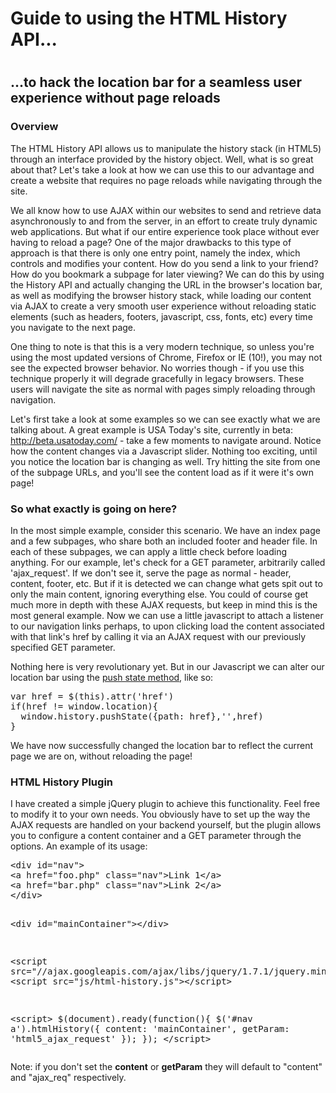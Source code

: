 <h1>Guide to using the HTML History API...<h1>
	<h2>...to hack the location bar for a seamless user experience without page reloads</h2>
	<h3>Overview</h3>
	<p>The HTML History API allows us to manipulate the history stack (in HTML5) through an interface provided by the history object. Well, what is so great about that? Let's take a look at how we can use this to our advantage and create a website that requires no page reloads while navigating through the site.</p><p>We all know how to use AJAX within our websites to send and retrieve data asynchronously to and from the server, in an effort to create truly dynamic web applications. But what if our entire experience took place without ever having to reload a page? One of the major drawbacks to this type of approach is that there is only one entry point, namely the index, which controls and modifies your content. How do you send a link to your friend? How do you bookmark a subpage for later viewing? We can do this by using the History API and actually changing the URL in the browser's location bar, as well as modifying the browser history stack, while loading our content via AJAX to create a very smooth user experience without reloading static elements (such as headers, footers, javascript, css, fonts, etc) every time you navigate to the next page.</p>
<p>One thing to note is that this is a very modern technique, so unless you're using the most updated versions of Chrome, Firefox or IE (10!), you may not see the expected browser behavior. No worries though - if you use this technique properly it will degrade gracefully in legacy browsers. These users will navigate the site as normal with pages simply reloading through navigation.</p>
<p>Let's first take a look at some examples so we can see exactly what we are talking about. A great example is USA Today's site, currently in beta: <a href="http://beta.usatoday.com/">http://beta.usatoday.com/</a> - take a few moments to navigate around. Notice how the content changes via a Javascript slider. Nothing too exciting, until you notice the location bar is changing as well. Try hitting the site from one of the subpage URLs, and you'll see the content load as if it were it's own page!</p>
<h3>So what exactly is going on here?</h3>
<p>In the most simple example, consider this scenario. We have an index page and a few subpages, who share both an included footer and header file. In each of these subpages, we can apply a little check before loading anything. For our example, let's check for a GET parameter, arbitrarily called 'ajax_request'. If we don't see it, serve the page as normal - header, content, footer, etc. But if it is detected we can change what gets spit out to only the main content, ignoring everything else. You could of course get much more in depth with these AJAX requests, but keep in mind this is the most general example. Now we can use a little javascript to attach a listener to our navigation links perhaps, to upon clicking load the content associated with that link's href by calling it via an AJAX request with our previously specified GET parameter.</p>
	<p>Nothing here is very revolutionary yet. But in our Javascript we can alter our location bar using the <a href="https://developer.mozilla.org/en-US/docs/DOM/Manipulating_the_browser_history#The_pushState().C2.A0method">push state method</a>, like so:</p>
<pre>var href = $(this).attr('href')
if(href != window.location){
  window.history.pushState({path: href},'',href)
}</pre>		
		<p>We have now successfully changed the location bar to reflect the current page we are on, without reloading the page!</p>
<h3>HTML History Plugin</h3>
I have created a simple jQuery plugin to achieve this functionality. Feel free to modify it to your own needs. You obviously have to set up the way the AJAX requests are handled on your backend yourself, but the plugin allows you to configure a content container and a GET parameter through the options. An example of its usage:
<pre>&lt;div id="nav">
&lt;a href="foo.php" class="nav">Link 1&lt;/a>
&lt;a href="bar.php" class="nav">Link 2&lt;/a>
&lt;/div>

&lt;div id="mainContainer">&lt;/div>

&lt;script src="//ajax.googleapis.com/ajax/libs/jquery/1.7.1/jquery.min.js">&lt;/script>
&lt;script src="js/html-history.js">&lt;/script>

&lt;script>
  $(document).ready(function(){
    $('#nav a').htmlHistory({
      content: 'mainContainer',
      getParam: 'html5_ajax_request'
    });
  });
&lt;/script></pre>
<p>Note: if you don't set the <strong>content</strong> or <strong>getParam</strong> they will default to "content" and "ajax_req" respectively.</p>